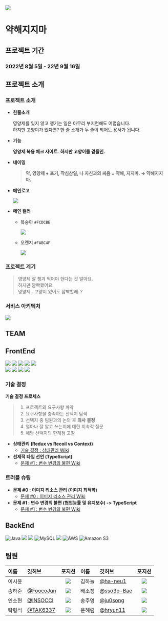 [![](https://lh6.googleusercontent.com/tAc1AUaOr_vvrct-cxED6ouKPWsEj1wWhR-u45Gc4MbDreZAguikZqpLQDbenLlHOGpcseSwPP3heE0YzrZQlcojP6yE2h45i-iCjMT3ub7Z5ZSDMw5ytqM7xvBT_b33yw=w4996)](https://docs.google.com/forms/d/e/1FAIpQLScJdPn8S2gt6h3kHaHvV2mC-g9kR017yAT2kzWKLcVyQgaCPA/viewform)


# 약해지지마

## 프로젝트 기간
### 2022년 8월 5일 - 22년 9월 16일

## 프로젝트 소개
### 프로젝트 소개
- **한줄소개**
    
    영양제를 잊지 않고 챙기는 일은 아무리 부지런해도 어렵습니다.<br/>
    하지만 고양이가 있다면? 한 줄 소개가 두 줄이 되어도 용서가 됩니다.


- **기능**

  **영양제 복용 체크 사이트.**
  **하지만 고양이를 곁들인.**
  
- **네이밍**
  >**약, 영양제 + 포기, 작심삼일, 나 자신과의 싸움 = 약해, 지지마. → 약해지지마.**

- **메인로고**

    ![](https://www.notion.so/image/https%3A%2F%2Fs3-us-west-2.amazonaws.com%2Fsecure.notion-static.com%2F76033580-4796-4157-8622-ad2761f0712f%2FUntitled.png?table=block&id=e47dfade-c731-4f04-8d52-7059b707e62d&spaceId=1be52488-8341-41f7-9e7a-1ca0cb106a74&width=2000&userId=fe00f85b-4d3a-4f47-b7b3-438729231f22&cache=v2)

- **메인 컬러**
  - 복숭아 `#FCDCBE`
  
    ![](https://www.notion.so/image/https%3A%2F%2Fs3-us-west-2.amazonaws.com%2Fsecure.notion-static.com%2Ff4693421-fee4-4e07-bbe0-240cc9b52540%2FUntitled.png?table=block&id=3b3e6ecb-7c6e-4fa1-ae40-381a04c453c9&spaceId=1be52488-8341-41f7-9e7a-1ca0cb106a74&width=1920&userId=fe00f85b-4d3a-4f47-b7b3-438729231f22&cache=v2)
    
  - 오렌지 `#FABC4F`
  
    ![](https://www.notion.so/image/https%3A%2F%2Fs3-us-west-2.amazonaws.com%2Fsecure.notion-static.com%2F8c285a78-3d8b-4f30-b0c5-292fe608c034%2FUntitled.png?table=block&id=b8ae5d75-6fdc-41d9-a148-3e85b211234c&spaceId=1be52488-8341-41f7-9e7a-1ca0cb106a74&width=1920&userId=fe00f85b-4d3a-4f47-b7b3-438729231f22&cache=v2)

### 프로젝트 계기
  > 영양제 잘 챙겨 먹어야 한다는 것 알아요.<br/>
  > 하지만 깜빡했어요.<br/>
  > 영양제.. 고양이 있어도 깜빡할래..?

### 서비스 아키텍처
![](https://www.notion.so/image/https%3A%2F%2Fs3-us-west-2.amazonaws.com%2Fsecure.notion-static.com%2Fb60b4da2-7ad9-44b1-a8f2-ba6949892116%2FUntitled.png?table=block&id=6e4ade1b-1fff-4386-ab92-b84f262d98fc&spaceId=1be52488-8341-41f7-9e7a-1ca0cb106a74&width=2000&userId=fe00f85b-4d3a-4f47-b7b3-438729231f22&cache=v2)

## TEAM

## FrontEnd
![](https://img.shields.io/badge/Visual%20Studio%20Code-007ACC.svg?&style=for-the-badge&logo=Visual%20Studio%20Code&logoColor=white)
![](https://img.shields.io/badge/React-61DAFB.svg?&style=for-the-badge&logo=React&logoColor=white)
![](https://img.shields.io/badge/TypeScript-3178C6.svg?&style=for-the-badge&logo=TypeScript&logoColor=white)
![](https://img.shields.io/badge/Amazon%20S3-569A31?style=for-the-badge&logo=Amazon%20S3&logoColor=white)
![](https://img.shields.io/badge/GitHub%20Actions-2088FF.svg?&style=for-the-badge&logo=GitHub%20Actions&logoColor=white)<br/>
![](https://img.shields.io/badge/Redux-764ABC.svg?&style=for-the-badge&logo=Redux&logoColor=white)
![](https://img.shields.io/badge/Axios-5A29E4.svg?&style=for-the-badge&logo=Axios&logoColor=white)
![](https://img.shields.io/badge/styled%20components-DB7093.svg?&style=for-the-badge&logo=styled%20components&logoColor=white)
![](https://img.shields.io/badge/Burger%20King-D62300.svg?&style=for-the-badge&logo=Burger%20King&logoColor=white)

### 기술 결정
**기술 결정 프로세스**<br/>

> 1. 프로젝트의 요구사항 파악
> 2. 요구사항을 충족하는 선택지 탐색
> 3. 선택지 중 팀원과의 논의 후 **의사 결정**
> 4. 얼마나 잘 알고 쓰는지에 대한 지속적 질문<br/>
> 5. 해당 선택지의 한계점 고찰

- **상태관리 (Redux vs Recoil vs Context)**
  - [기술 결정 : 상태관리 Wiki](https://github.com/finalproject-hanghae/.github/wiki/%EA%B8%B0%EC%88%A0-%EA%B2%B0%EC%A0%95-:-%EC%83%81%ED%83%9C%EA%B4%80%EB%A6%AC)
- **선제적 타입 선언 (TypeScript)**
  - [문제 #1 : 변수 변경의 불편 Wiki](https://github.com/finalproject-hanghae/.github/wiki/%EB%AC%B8%EC%A0%9C-%231-:-%EB%B3%80%EC%88%98-%EB%B3%80%EA%B2%BD%EC%9D%98-%EB%B6%88%ED%8E%B8)

### 트러블 슈팅
- **문제 #0 : 이미지 리소스 관리 (이미지 최적화)**
  - [문제 #0 : 이미지 리소스 관리 Wiki](https://github.com/finalproject-hanghae/.github/wiki/%EB%AC%B8%EC%A0%9C-%230-:-%EC%9D%B4%EB%AF%B8%EC%A7%80-%EB%A6%AC%EC%86%8C%EC%8A%A4-%EA%B4%80%EB%A6%AC)
- **문제 #1 : 변수 변경의 불편 (협업능률 및 유지보수) -> TypeScript**
  - [문제 #1 : 변수 변경의 불편 Wiki](https://github.com/finalproject-hanghae/.github/wiki/%EB%AC%B8%EC%A0%9C-%231-:-%EB%B3%80%EC%88%98-%EB%B3%80%EA%B2%BD%EC%9D%98-%EB%B6%88%ED%8E%B8)

## BackEnd
![Java](https://img.shields.io/badge/java-%23ED8B00.svg?style=for-the-badge&logo=java&logoColor=white)
<img src="https://img.shields.io/badge/springboot-6DB33F?style=for-the-badge&logo=springboot&logoColor=white">
![](https://img.shields.io/badge/Spring-6DB33F.svg?&style=for-the-badge&logo=Spring&logoColor=white)
![MySQL](https://img.shields.io/badge/mysql-%2300f.svg?style=for-the-badge&logo=mysql&logoColor=white) 
![](https://img.shields.io/badge/IntelliJ%20IDEA-000000.svg?&style=for-the-badge&logo=IntelliJ%20IDEA&logoColor=white)
![AWS](https://img.shields.io/badge/AWS-%23FF9900.svg?style=for-the-badge&logo=amazon-aws&logoColor=white)
<img alt="Amazon S3" src="https://img.shields.io/badge/Amazon S3-569A31?style=for-the-badge&logo=Amazon S3&logoColor=white">







## 팀원
| 이름  | 깃허브 | 포지션 | 이름  | 깃허브 | 포지션 |
|:----------|:----------|:----------:|:----------|:----------|:----------:|
| 이시윤 | |![](https://img.shields.io/badge/-%EB%94%94%EC%9E%90%EC%9D%B4%EB%84%88-green)| 김하늘 | [@ha-neu1](https://github.com/ha-neu1) |![](https://img.shields.io/badge/-BE-red)|
| 송하준 | [@FoocoJun](https://github.com/FoocoJun) |![](https://img.shields.io/badge/-FE-blue)| 배소정 | [@sso3o-Bae](https://github.com/sso3o-Bae) |![](https://img.shields.io/badge/-BE-red)|
| 인소현 | [@INSOCCI](https://github.com/INSOCCI) |![](https://img.shields.io/badge/-FE-blue)| 송주영 | [@ju0song](https://github.com/ju0song) |![](https://img.shields.io/badge/-BE-red)|
| 탁형석 | [@TAK6337](https://github.com/TAK6337) |![](https://img.shields.io/badge/-FE-blue)| 윤혜림 | [@hryun11](https://github.com/hryun11) |![](https://img.shields.io/badge/-BE-red)|


